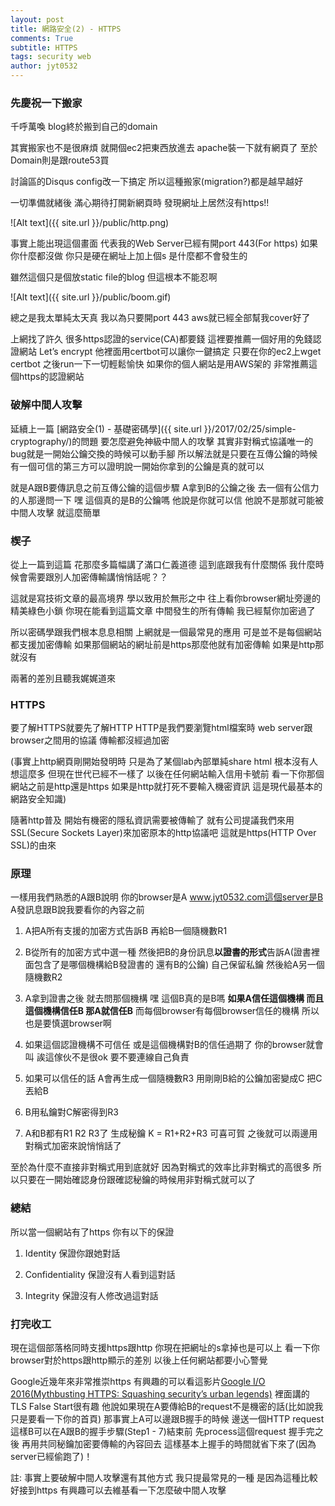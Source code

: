 ```yaml
---
layout: post
title: 網路安全(2) - HTTPS
comments: True 
subtitle: HTTPS
tags: security web
author: jyt0532
---
```


### 先慶祝一下搬家

千呼萬喚 blog終於搬到自己的domain 

其實搬家也不是很麻煩 就開個ec2把東西放進去 
apache裝一下就有網頁了 
至於Domain則是跟route53買 

討論區的Disqus config改一下搞定 
所以這種搬家(migration?)都是越早越好

一切準備就緒後 滿心期待打開新網頁時 
發現網址上居然沒有https!! 

![Alt text]({{ site.url }}/public/http.png)

事實上能出現這個畫面 代表我的Web Server已經有開port 443(For https) 如果你什麼都沒做 你只是硬在網址上加上個s 是什麼都不會發生的

雖然這個只是個放static file的blog 但這根本不能忍啊

![Alt text]({{ site.url }}/public/boom.gif)

總之是我太單純太天真 我以為只要開port 443 aws就已經全部幫我cover好了

上網找了許久 很多https認證的service(CA)都要錢 這裡要推薦一個好用的免錢認證網站 Let’s encrypt 他裡面用certbot可以讓你一鍵搞定 只要在你的ec2上wget certbot 之後run一下一切輕鬆愉快 如果你的個人網站是用AWS架的 非常推薦這個https的認證網站

### 破解中間人攻擊

延續上一篇 
[網路安全(1) - 基礎密碼學]({{ site.url }}/2017/02/25/simple-cryptography/)的問題 
要怎麼避免神級中間人的攻擊 
其實非對稱式協議唯一的bug就是一開始公鑰交換的時候可以動手腳 
所以解法就是只要在互傳公鑰的時候 有一個可信的第三方可以證明說一開始你拿到的公鑰是真的就可以 

就是A跟B要傳訊息之前互傳公鑰的這個步驟 A拿到B的公鑰之後 去一個有公信力的人那邊問一下 嘿 這個真的是B的公鑰嗎 他說是你就可以信 他說不是那就可能被中間人攻擊 就這麼簡單

### 楔子

從上一篇到這篇 花那麼多篇幅講了滿口仁義道德 
這到底跟我有什麼關係 我什麼時候會需要跟別人加密傳輸講悄悄話呢？？ 

這就是寫技術文章的最高境界 學以致用於無形之中 往上看你browser網址旁邊的精美綠色小鎖 
你現在能看到這篇文章 中間發生的所有傳輸 我已經幫你加密過了

所以密碼學跟我們根本息息相關 上網就是一個最常見的應用 可是並不是每個網站都支援加密傳輸 如果那個網站的網址前是https那麼他就有加密傳輸 如果是http那就沒有

兩著的差別且聽我娓娓道來

### HTTPS

要了解HTTPS就要先了解HTTP HTTP是我們要瀏覽html檔案時 web server跟browser之間用的協議 傳輸都沒經過加密 

(事實上http網頁剛開始發明時 只是為了某個lab內部單純share html 根本沒有人想這麼多
但現在世代已經不一樣了  以後在任何網站輸入信用卡號前 看一下你那個網站之前是http還是https 如果是http就打死不要輸入機密資訊 這是現代最基本的網路安全知識)

隨著http普及 開始有機密的隱私資訊需要被傳輸了 就有公司提議我們來用SSL(Secure Sockets Layer)來加密原本的http協議吧 這就是https(HTTP Over SSL)的由來

### 原理

一樣用我們熟悉的A跟B說明 你的browser是A www.jyt0532.com這個server是B A發訊息跟B說我要看你的內容之前

1. A把A所有支援的加密方式告訴B 再給B一個隨機數R1

2. B從所有的加密方式中選一種 然後把B的身份訊息**以證書的形式**告訴A(證書裡面包含了是哪個機構給B發證書的 還有B的公鑰) 自己保留私鑰 然後給A另一個隨機數R2

3. A拿到證書之後 就去問那個機構 嘿 這個B真的是B嗎 **如果A信任這個機構 而且這個機構信任B 那A就信任B** 而每個browser有每個browser信任的機構 所以也是要慎選browser啊

4. 如果這個認證機構不可信任 或是這個機構對B的信任過期了 你的browser就會叫 誒這傢伙不是很ok 要不要連線自己負責

5. 如果可以信任的話 A會再生成一個隨機數R3 用剛剛B給的公鑰加密變成C 把C丟給B

6. B用私鑰對C解密得到R3 

7. A和B都有R1 R2 R3了 生成秘鑰 K = R1+R2+R3 可喜可賀 之後就可以兩邊用對稱式加密來說悄悄話了

至於為什麼不直接非對稱式用到底就好 因為對稱式的效率比非對稱式的高很多 
所以只要在一開始確認身份跟確認秘鑰的時候用非對稱式就可以了

### 總結

所以當一個網站有了https 你有以下的保證

1. Identity 保證你跟她對話

2. Confidentiality 保證沒有人看到這對話

3. Integrity 保證沒有人修改過這對話

### 打完收工

現在這個部落格同時支援https跟http 你現在把網址的s拿掉也是可以上 看一下你browser對於https跟http顯示的差別 
以後上任何網站都要小心警覺

Google近幾年來非常推崇https 
有興趣的可以看這影片[Google I/O 2016(Mythbusting HTTPS: Squashing security’s urban legends)](https://www.youtube.com/watch?v=YMfW1bfyGSY) 裡面講的TLS False Start很有趣 
他說如果現在A要傳給B的request不是機密的話(比如說我只是要看一下你的首頁) 那事實上A可以邊跟B握手的時候 邊送一個HTTP request 這樣B可以在A跟B的握手步驟(Step1 - 7)結束前 先process這個request 握手完之後 
再用共同秘鑰加密要傳輸的內容回去 這樣基本上握手的時間就省下來了(因為server已經偷跑了)！


註: 事實上要破解中間人攻擊還有其他方式 我只提最常見的一種 是因為這種比較好接到https 有興趣可以去維基看一下怎麼破中間人攻擊


